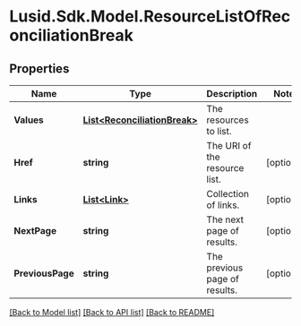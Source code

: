 
# Lusid.Sdk.Model.ResourceListOfReconciliationBreak

## Properties

Name | Type | Description | Notes
------------ | ------------- | ------------- | -------------
**Values** | [**List&lt;ReconciliationBreak&gt;**](ReconciliationBreak.md) | The resources to list. | 
**Href** | **string** | The URI of the resource list. | [optional] 
**Links** | [**List&lt;Link&gt;**](Link.md) | Collection of links. | [optional] 
**NextPage** | **string** | The next page of results. | [optional] 
**PreviousPage** | **string** | The previous page of results. | [optional] 

[[Back to Model list]](../README.md#documentation-for-models)
[[Back to API list]](../README.md#documentation-for-api-endpoints)
[[Back to README]](../README.md)

